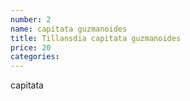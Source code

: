 ```yaml
---
number: 2
name: capitata guzmanoides
title: Tillansdia capitata guzmanoides
price: 20
categories:
---
```

capitata
